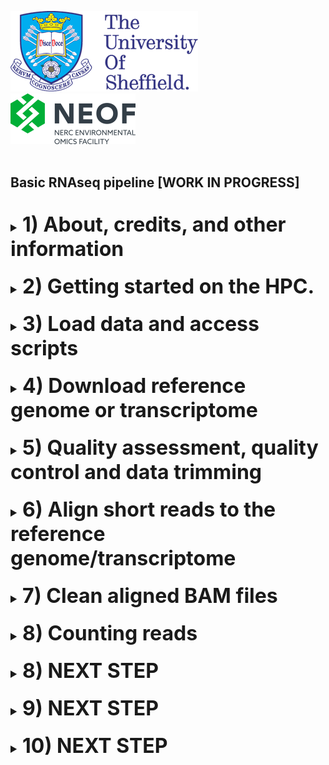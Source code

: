 <img src="images/shef_logo.png"
     alt="Sheffield University Icon"
     style="left; margin-right: 10px;" />
<img src="images/NEOF.png"
    alt="NEOF Icon"
    style="left; margin-right: 10px;" />
<br>
<br>
## Basic RNAseq pipeline [WORK IN PROGRESS]
<br>
<font size="4">
<details><summary><font size="6"><b>1) About, credits, and other information</b></font></summary>
  <br>
  <br>
  Compiled by: Gavin Gouws and Katy Maher, NERC Environmental Omics Facility, University of Sheffield<br>
  <br>
  
	
  This pipeline is set up to perform the analysis of RNAseq data in the context of examining differential 
  expression, using standard tools, as introduced in the NEOF RNAseq, Differential Gene Expression and 
  Pathway Analysis workshop. Details of the workshop can be found [here](https://neof.org.uk/training/). 

  This pipeline closley follows the approach and workflow developed for the above workshop by Katy Maher, Helen 
  Hipperson, Ewan Harney, Steve Paterson, Bert Overduin, Matthew Gemmell and Xuan Liu. It also relies substantially 
  on scripts developed by Katy Maher. Use and referencing of this repository implicitly acknowledges these contributions.

  The pipeline relies on you having short-read Illumina transcriptomic data for your samples, and access to a 
  published or publically-available reference genome or transcriptome with (preferably) a high level of annotation.

  This protocol has been written for use with the University of Sheffield's
  [Stanage](https://docs.hpc.shef.ac.uk/en/latest/stanage/index.html#gsc.tab=0) HPC system, but should be applicable to 
  any GNU/Linux-based HPC system, with appropriate environments, software installations and modification. Your mileage 
  may vary.

  Code which the user (that's you) must run is highlighted in a code block like this:
  ```
  I am code - you must run me
  ```
  Sometimes the desired output from a command or additional information about the command is included in the code
  block as a comment.
  
  For example:
  ```
  Running this command
  # Should produce this output
  ```

  File-paths within normal text are within single quote marks, like this:

  '/home/user/a_file_path'
  <br><br>
 Contact: Gavin Gouws //  g.gouws@sheffield.ac.uk
  </details>
<br>
<details><summary><font size="6"><b>2) Getting started on the HPC.</b></font></summary>
  <br>
  <br>
  <font size="4"><b>2.1) Access the HPC</b></font>
  <br>
	
  To access the Stanage high-performance computer (HPC) you must be connected
  to the university network - this can be achieved remotely by using the
  virtual private network (VPN) service.

  Please see the university IT pages for details on how to [connect to the VPN](https://students.sheffield.ac.uk/it-services/vpn).

  Once connected to the VPN you also need to connect to the HPC using a secure shell (SSH)
  connection. This can be achieved using the command line on your system (the Mac Terminal or Windows 
  PowerShell) or a software package such as [MobaXterm](https://mobaxterm.mobatek.net/).

  <br>
  <font size="4"><b>2.2) Access a worker node on Stanage</b></font>
  <br>
  
  Once you have successfully logged into Stanage, you need to access a worker node:

  ```
  srun --pty bash -l
  ```
  You should see that the command prompt has changed from

  ```
  [<user>@login2 [stanage] ~]$
  ```
  to
  ```
  [<user>@node001 [stanage] ~]$
  ```
  ...where \<user\> is your University of Sheffield (UoS) IT username.

  
  <br>
  <font size="4"><b>2.3) Load the Genomics Software Repository</b></font>
  <br>
  
  The Genomics Software Repository contains several pre-loaded pieces of software
  and environments useful for a range of genomics analyses, including this one.
  
  Type:
  
  ```
  source ~/.bash_profile
  ```
  
  Did you receive the following message when you accessed the worker node?
  
  ```
  Your account is set up to use the Genomics Software Repository
  ```

  If so, you are set up and do not need to do the following step.
  If not, enter the following:
  
  ```
  echo -e "if [[ -e '/mnt/community/Genomics' ]];\nthen\n\tsource /mnt/community/Genomics/.bashrc\nfi" >>
$HOME/.bash_profile
  ```
  Then re-load your profile:
  
  ```
  source ~/.bash_profile
  ```
  
  Upon re-loading, you should see the above message relating to the Genomics Software Repository.

  
  <br>
  <font size="4"><b>2.4) Set up your conda profile</b></font>
  <br>
  
  If you have never run conda before on Stanage, you might have to initialise your conda. To do this type:
  
  ```
  conda init bash
  ```
  
  You will then be asked to reopen your current shell. Log out and then back into Stanage and then continue. 
  <br>
  
  <br>
  <font size="4"><b>2.5) Running scripts on the HPC cluster</b></font>
  <br>
  
  To add our job to the job scheduler, we would submit the shell scripts using 'sbatch'
  (don't do this; it's simply an example).

  ```
  ## EXAMPLE - DON'T RUN
  sbatch scripts/example_script.sh
  ```

  We could then view the job that we have submitted to the job queue using 'squeue'.

  ```
  squeue --me
  ```

  The job will then receive the allocated resources, the task will run, and the appropriate output files generated 
  (inlcuding output and error logs). In the following workflow, the output from a particular step is the input for 
  the next step. **IMPORTANT:** You'll need to wait for each job to finish before submitting the next. It is also
  **important** to check the error and output logs after each step/job (before launching the next job) to see whether 
  it has completed properly or if there were issues or failures.
  
  You should also keep in mind that the resources (the number of cores, memory and time) requested in the scripts 
  may not be suitable for your own data set and analysis (or another HPC, if you are not using Stanage), and may 
  need to be changed. Again, the NEOF Bioinformatics Team can help in setting these in the scripts.


  <br>
  <font size="4"><b>2.6) Passing command line arguments to a script</b></font>
  <br>

  As well as running the standardised scripts there are some parameters which will be unique to your project or data. 
  For example, these might be your file extensions, the name of your reference genome or the filtering parameters you
  want to implement for QC.<br>
  <br>

  To run a script with these extra parameters (termed 'arguments') we supply them on the command line with a 'flag'.
  For example, you might supply your genome file name to a script using the '-g' flag as

  ```
  a_demo_script.sh -g my_orgamism.fa
  ```
  </details>
  <br>

  <details><summary><font size="6"><b>3) Load data and access scripts</b></font></summary>
  <br>
  <br>
  <font size="4"><b>3.1) Create a working directory and load your data</b></font>
  <br>
  
  You should work in the directory '/mnt/parscratch/users/' on Stanage as this allows adequate space for your data and
  output (opposed to your home directory) and it also allows shared access to your files, scripts, and output and error
  logs, all of which are useful for troubleshooting.<br>
  <br>

  Check if you already have a directory in '/mnt/parscratch/users/' by running the command exactly as it appears below.

  ```
  ls /mnt/parscratch/users/$USER
  ```

  If you receive the message
  ```
  ls: cannot access /mnt/parscratch/users/<user>: No such file or directory
  ```
  you'll need to create a new folder in '/mnt/parscratch/users/' using the command exactly as it appears below:

  ```
  mkdir -m 0755 /mnt/parscratch/users/$USER
  ```

  You'll now need to create a new subdirectory in which you will do all your work. It is called 'my_project' in the
  commands below, but you are welcome to name it as you see fit. You'll then need to create a subdirectory within 
  'my_project', called 'raw_data', to receive your data. All other subirectories needed will be created when running
  the scripts. Create this directory structure as follows (using or renaming 'my_project'):
  
  ```
  mkdir -p /mnt/parscratch/users/$USER/my_project/raw_data
  ```
  <br>
  <font size="4"><b>3.2) Required data inputs</b></font>
  <br>

  For this workflow, you'll need to provide your raw, paired-end transcriptomic/RNA sequence data and a reference
  genome or transcriptome to align this data to. You'll also need the annotation data/files for your genome or
  transcriptome.
  <br>
  <br>
  <font size="4"><b>3.3) Load required RNA sequence data onto the HPC</b></font>
  <br>
  
  If you have generated the data through NEOF, the NEOF team will download and archive your data as soon as 
  it is released by the Centre for Genomic Research (CGR) at the University of Liverpool. You will need to copy your 
  data into your 'raw_data' folder. The command will be similar to that below - a member of the NEOF Bioinformatics
  Team will give you the precise location of your data for copying:<br>
  <br>

  ```
  cp -r /mnt/parscratch/users/bi1gg_shared/your_project_data/* /mnt/parscratch/users/$USER/my_project/raw_data/
  # The source directory is an example; the precise location will be provided
  ```
  
  If you have downloaded your (or other) data to your personal computer, you'll need to transfer this to the HPC. 
  You can download the data generated through NEOF using the links ('wget' links) and resources that CGR provide. 
  Please be sure that you download the raw data. Links will be provided to download trimmed data, but since you 
  will be doing your own QC, you'll have greater flexibility when you have access to the raw data. To transfer data 
  to the HPC, you can use a file transfer protocol, such as 'scp', the upload feature in MobaXTerm or a tool such
  as [FileZilla](https://filezilla-project.org/). Be sure that you upload the data to
  '/mnt/parscratch/users/$USER/my_project/raw_data'.


  Run 'ls' on your 'raw_data' folder and you should see something like the following
  
  ```
  ls /mnt/parscratch/users/$USER/my_project/raw_data
  # sample1_R1_001.fq.gz
  # sample1_R2_001.fq.gz
  # sample2_R1_001.fq.gz
  # sample2_R2_001.fq.gz
  ```
  
  Make sure that you have removed any '.tar.gz' or '.zip' files and any files that contain improperly demultiplexed data. 
  These may be labelled 'unclassified' (e.g., 'Unclassified_R1', 'Unclassified_R2') or be indicated as 'R0' reads. 
  <br>

  The workflow assumes that the '/mnt/parscratch/users/$USER/my_project/raw_data' directory contains sequence data that
  are:

  * Paired (two files per biological sample)
  * Demultiplexed
  * In FASTQ format
  * In the compressed '.gz' format (optional, but recommended)

  <br>
  <b><font size="4">3.4) Copy the analysis scripts</b></font>
  <br>
  Clone this GitHub repository and then copy the 'scripts' folder into your '/mnt/parscratch/users/$USER/my_project'
  folder. You can then delete the GitHub download.

  ```
  git clone https://github.com/ggouws/HPC_RNAseq
  cp -r HPC_RNAseq/scripts /mnt/parscratch/users/$USER/my_project/
  rm -rf HPC_RNAseq
  ```
  </details>
  <br>
  
 
 <details><summary><font size="6"><b>4)  Download reference genome or transcriptome</b></font></summary>
 <br>
  <br>
  
  Now that we have set up the HPC and have our data, we need to source and add the reference genome 
  or transcriptome. 
  <br>

  Remember that all scripts are launched from and work is done in our primary working directory 
  ('/mnt/parscratch/users/$USER/my_project'), so you'll need to navigate there when logging on to Stanage and
  prior to launching any scripts.

  ```
cd /mnt/parscratch/users/$USER/my_project
```
  
  If the reference genome or transcriptome you intend to use is available on NCBI, we will use the 
  '01_reference_download.sh' script to download it. This script creates a directory ('reference') 
  in '/fastdata/$USER/my_project' in which to place the reference genome/transcriptome. It uses the 
  NCBI-datasets tool to download it, unpacks the downloaded '.zip' file and tidies the output, 
  leaving the genome/transcriptome ('.fna' or '.fasta' file) and the annotation ('.gff' or 'gff3') 
  file, if available.
  <br>

  To run this script, we will supply the following command-line argument:
  - the NCBI-datasets download link for your genome/transcriptome (-L)
  <br><br>
  This is available by following the "datasets" tab (the second tab) on the NCBI genome page of the record or
  accession that you are interested in. The command-line query can then be copied from the pop-up window and
  pasted after the '-L' flag in the job submission as below.

<img src="images/datasets.png"
     alt="Example of NCBI datasets link"
     style="left; margin-right: 5px;" />

    
  ``` 
 sbatch scripts/01_reference_download.sh \
 -L "Insert copied NCBI-datasets command-line query here, WITHIN quotation marks"
  ```
 
 When the script has finished running, the genome/transcriptome and annotation files will be in your 'reference'
 directory. 
 
 
 If you have downloaded your reference genome/transcriptome differently or have it downloaded to your
 personal computer, you will need to transfer it to the HPC, using one of the approaches discussed above. You will
 need to create a 'reference' directory first and be sure to place your reference and annotation data in there. 
 
  ``` 
  mkdir reference
  ```


 </details>
  <br>
 <details><summary><font size="6"><b>5)  Quality assessment, quality control and data trimming</b></font></summary>
  <br>
  <br>
  <font size="4"><b>5.1) Raw data quality assessment</b></font>
  <br>
 
  Our first analytical tasks are to investigate the quality of our sequence data and the fastq files, and then perform
  quality filtering and trimming, such that high quality data remain for mapping and quantifying.
  
  Firstly, you'll need to run the script to generate the quality plots of the raw data. This script
  runs [fastQC](https://www.bioinformatics.babraham.ac.uk/projects/fastqc/) on each sample separately. The script then 
  uses [MultiQC](https://multiqc.info) to combine the fastQC reports for the individual samples into a combined quality 
  plot (in 'html' format), which you can download and view in a browser.<br>
  <br>
  
  <b>The command line arguments you must supply are:</b><br>
  - the file extension for your R1 reads (-F)
  - the file extension for your R2 reads (-R)
  <br><br>
  
   <br>
  
  
  ```   
 sbatch scripts/02_raw_fastqc.sh -F _R1.fastq.gz -R _R2.fastq.gz
  ``` 
  
  <br>

Once the script has finished running, the fastQC output will be in a 'raw_fastqc' folder. The MultiQC reports will 
be placed in a folder called 'quality_reports', which you can download to view the contents in a browser. There will 
be two MultiQC plots, one for the R1 reads for all your samples ('Raw_data_R1_multiqc_report.html') and one for the
R2 reads (Raw_data_R2_multiqc_report.html). View and consider these reports when considering your strategy for cleaning 
(filtering and trimming) your data.

  
For most data sets, you'll likely see:

- The quality decreases towards the end of the reads
- The R2 reads have poorer quality than the R1 reads
- The read sizes have a range compared to all being one size. However, most of the reads are towards the long end of the range.

Generally, even if data is looking good we would carry out quality control to get rid of any poor data that is masked
by the very good data and to remove any adapter sequences. In the next step, we'll carry out quality control on our fastq files.
<br>
<br>
<font size="4"><b>5.2) QC: Filtering and trimming</b></font>
<br>
  
Quality control generally comes in two forms:

1. **Trimming**: This is directly cutting off bits of sequence. This is typical in the form of trimming off low quality bases from the end of reads and trimming off adapters at the start of reads.
2. **Filtering**: This occurs when entire reads are removed. A typical occurrence of this is when a read is too short and we do not want reads below a certain length.

To carry this out, we will use [Trimmomatic](http://www.usadellab.org/cms/index.php?page=trimmomatic).

  
<br>
To run Trimmomatic we will use the '03_trimmomatic.sh' script. This has many optional parameters you can use for filtering and trimming your data. 
By default this script assumes you have paired end data and the the quality is encoded using *phred33* (typical for most Illumina data).
<br>

<b>The command line arguments you must supply are:</b><br>
  
  - the file extension for your R1 reads (-F)
  - the file extension for your R2 reads (-R)
  <br><br>
  
<b>Optionally, you can also supply:</b><br>
  
  - parameters for ILLUMINACLIP (-K).
  - parameters for SLIDINGWINDOW (-S)
  - parameters for LEADING (-L)
  - parameters for TRAILING (-T)
  - parameters for CROP (-C)
  - parameters for HEADCROP (-H)
  - parameters for MINLEN (-M) 
<br><br>

More details of the optional parameters can be found below or in the Trimmomatic [manual](http://www.usadellab.org/cms/index.php?page=trimmomatic)
  
  - ILLUMINACLIP: These settings are used to find and remove Illumina adapters. First, a fasta file of known adapter sequences is given, followed by the number of mismatches allowed between the adapter and read sequence and then thresholds for how accurate the alignment is between the adapter and read sequence. The fasta file of adapter sequences ('TruSeq3-PE-2.fa') is provided in your downloaded 'scripts' folder.
  - SLIDINGWINDOW: This specifies to scan the read quality over a 4 bp window, cutting when the average quality drops below the specified phred score.
  - LEADING: The minimum quality value required to keep a base at the start of the read.
  - TRAILING: The minimum quality value required to keep a base at the end of the read.
  - CROP: Cut the read to a specified length.
  - HEADCROP: Cut the specified number of bases from the start of the read.
  - MINLEN: This specifies the minimum length of a read to keep; any reads shorter than the specified length are discarded.
    <br><br>
An example of how to run Trimmomatic can be found below. The parameters provided are fairly standard quality thresholds. You are welcome to try these,
evaluate how your data are filtered and then consider other parameters.
 
<br><br>
 
 ```   
 sbatch scripts/03_trimmomatic.sh -F _R1.fastq.gz -R _R2.fastq.gz \
 -K ILLUMINACLIP:scripts/TruSeq3-PE-2.fa:2:30:10 \
 -S SLIDINGWINDOW:4:30 \
 -M MINLEN:50 \
 -L LEADING:3 \
 -T TRAILING:3
 ``` 
<br>
When the script has finished running the trimmed data will be in a 'trimmed' folder. Each sample will have now be represented by four files. There will 
be paired R1 and R2 read files, for the R1 and R2 reads that remained paired after filtering and trimming, and unpaired R1 and R2 files for those R1 
and R2 reads, where only one of the pair remained after filtering. For our analyses, we will use the reads that are still paired.<br> 

<br>
<br>
<font size="4"><b>5.3) Trimmed data quality assessment</b></font>
<br>
 
Now that we have run Trimmomatic, we can check how successful our quality control has been by running fastQC and MultiQC on the 
cleaned data, as per the command below:<br>
<br> 

```   
sbatch scripts/04_clean_fastqc.sh
```   
<br><br>

When the script is finished running, the fastQC output and reports will be in a 'clean_fastqc' folder. The two MultiQC html reports
('Clean_data_R1_multiqc_report.html' and 'Clean_data_R2_multiqc-report.html') will be in the 'quality_reports' folder for you to 
download and examine.

If you are satisfied with the quality and amount of data (number of reads) retained, you can proceed with your analysis.
If not, you can return to the Trimmomatic step, changing the parameters and repeating the quality control.
  
  </details>
  <br>
  
 <details><summary><font size="6"><b>6) Align short reads to the reference genome/transcriptome</b></font></summary>
  <br>
  <br>  
 
 We are now ready to map our cleaned reads to our reference genome or transcriptome. To do this, we will use 
 [HISAT2](http://daehwankimlab.github.io/hisat2/manual/). HISAT2 is a fast and memory-efficient alignment tool, and - 
 importantly for RNAseq work - it is a "splice aware" aligner. This means that it can map reads from transcriptomic 
 sequencing over the exon-intron junctions in a genome. Many common alignment tools are not "splice aware" and cannot
 accommodate these exon-intron junctions. As such, these tools will only be suitable for mapping our sequence reads
 against a transcriptome (rather than a genome).<br>

 
The script below will index the genome we downloaded earlier and will then map our paired and trimmed reads from
Trimmomatic to the reference. 

 
  <br>
  <b>You'll need to provide two arguments in your command line when launching the script:</b><br>
  
  - the accession number of your reference genome/transcriptome (-A)<br>
  - the extension (e.g., 'fna' or 'fasta' of your reference genome/transcriptome (-X)<br>
  
  The accession number need not be complete, but should be informative (unique) enough to identify your specific 
  reference if you have multiple potential references in your 'reference' folder. Be careful when using hyphens 
  (-) and underscores (_).
   <br><br>
  
   <br>
 
  ```   
 sbatch scripts/05_reference_align.sh -A GCA_017639245 -X fna.gz
  ```  
  

HISAT2 will align your reads, and output the aligned results for each sample in SAM (Sequence Alignment Map format).
This output is piped to SAMtools, a programme for writing, viewing and manipulating alignment files, which sorts them
and generates a BAM file (a compressed, binary version of the SAM file). These sorted BAM files are found in a folder
called 'aligned'. HISAT2 will also generate (using the '--met-file' function) a report and mapping statistics for each
sample ('_sample_name_.stats') in the 'aligned' folder. The script also uses the 'flagstat' function of SAMtools to generate
a mapping quality report ('initial_mapping_quality'), which you can find in the 'quality_reports' folder. This file will
contain the mapping statistics for all samples, with the sample names appearing before the tables of statistics. 

We can view the latter report as such (press `q` to exit this view when done):

  
  ```
  less quality_reports/initial_mapping_quality
  ```
   
  <br><br>
We need to consider how many of our reads have been mapped and how many of these have been mapped in pairs (i.e., the
R1 and R2 reads have both properly mapped), as this is the data we will proceed with. If the mapping quality is poor
and data are lost, we may need to consider alternative reference genomes or transcriptomes (if available), revisit the
QC of our data or possibly adjust our mapping parameters.



  </details>
  <br>
 
   
 <details><summary><font size="6"><b>7)  Clean aligned BAM files</b></font></summary>
  <br>
  <br>    
If we are satisfied with the quality of our mapping, we will now proceed to clean up our BAM files. We will use
SAMtools to exclude:

  
  - Reads that were not mapped at all
  - Reads that were not mapped properly in pairs (i.e., one read was mapped and the other not)
  
SAMtools will use the 'flagstat' [flags] to identify and include reads that were mapped in pairs ('-f 2') and to exlcude reads 
that weren't mapped or weren't mapped in pairs ('-F 12').

To clean our aligned files, we will submit the script as below (no additional arguments are needed).
  <br><br>

  
  ```
  sbatch scripts/06_align_clean.sh
  ```
   
  <br><br>
  
The script will create the cleaned BAM files ('_sample_prefix_.clean.bam') for each sample and place them in an
'aligned_clean' folder. It will also use SAMtools 'flagstat' to produce a mapping report ('final_mapping_quality')
in the 'quality_reports' folder. This will hold the reports for all of your samples. Upon viewing it, we should
hopefully see that all of the reads we have retained are properly mapped in pairs.

  
  ```
  less quality_reports/final_mapping_quality
  ```
   
  <br><br>

If so, we can now proceed to quantifying our transcriptomic reads!

  </details>
  <br>
  
 <details><summary><font size="6"><b>8) Counting reads</b></font></summary>
  <br>
  <br>   
   
  We will now use [htseq-count](https://htseq.readthedocs.io/en/release_0.11.1/count.html) to 
  quantify/count our transcripts (reads) for the various genes or exons. For this, we need to be sure
  that we have the annotation file ('.gff', '.gff3' or '.gtf' file) in our 'reference' directory. The
  more detailed the annotation, the better.
  <br>

   
  The command line further below includes various arguments, which will need to be considered:<br>
  <br><br>
  
  - -A: The start of the accession number or file name of your genome/transcriptome annotation file. As with the
    mapping step above, you only need to provide enough information to distinguish this file from other annotation
    files that may be in your 'reference' folder.
  - -X: The file extension of the genome/transcriptome annotation file.
  - -m: This determines how the software will deal with reads that overlap more than one feature (e.g., straddling
    introns or mapping to multiple genes). The options available are "union" (the most commonly used mode; for
    reads spanning an intron), "intersection-strict" and "intersection-nonempty". There is a useful illustration
    [here](https://htseq.readthedocs.io/en/release_0.11.1/count.html) to show the use and impact of the different modes.
  - -s: Whether the data are stranded ("yes") or not ("no"). This refers to whether your data/sequence reads are in a
    particular orientation. There is more information [here](https://chipster.csc.fi/manual/library-type-summary.html).
    This will depend on your library preparation.
  - -t: The feature type that you want to quantify, typically genes ("gene" or "CDS", depending on the annotation) or exons
    ("exon"). The features that can be quantified are named in the third column of your ('.gff') annotation file.
  - -i: The GFF attribute that you want to use as a feature ID. This is what is used to identify the counts in the tables
    that are produced. If multiple GFF lines have the same ID, they will be considered as being part of the same feature.
    As such, a high resolution annotation is desirable. 
  - -r: This specifies whether the aligned BAM files are sorted by alignment position ("pos") or by read name ("name").
    The preceding scripts sort the files by position, but you may have data that have been sorted by name. 
  <br>
The script will be launched as such:
  <br>  
  <br> 
  
  ``` 
  sbatch scripts/07_htseq-count.sh \
  -A GCA_017639245 \
  -X gff \
  -m union \
  -s yes \
  -t gene \
  -i ID \
  -r pos
  ``` 
  
  <br>  
    
  Once the script has run, a counts file for each sample will be saved to a folder called 'htseq'. The file name will include
  the sample name and the feature counted, with the suffix "count.htseq". Each file has two columns - the first with the 
  feature name and the second with the read counts for that feature. Counts will also be presented for ambiguously-mapped 
  features or for "no features", where the features aren't defined in the annotation file. Potentially, unaligned or alignments 
  with poor quality can also be counted, but these should have zero counts, as we filtered our aligned BAM files.


  Once completed, use a scp protocol, FileZilla or the download function in MobaXTerm to download the 'htseq' folder and all 
  the files to your local computer. The subsequent differential gene expression (DGE) analysis, using DESeq2, will be run
  locally in R in RStudio or Jupyter Notebook (as you prefer).

  
  </details>
  <br>
  
 <details><summary><font size="6"><b>8) NEXT STEP</b></font></summary>
  <br>
  <br>    
 <b> The next step is to clean the VCF so we retain only high quality SNP sites we can be confident in. The script applies the following filters:</b>
 <br><br>  
  
 - Only biallelic SNPs are retained. 
 - It removes SNPs that are less than 250 bp from the start or end of a contig or chromosome.
 - It removes SNPs informed by less than a user specified number of reads, quality threshold and genotyped for less than a specified number of individuals.
 - Users pick a minimum allele frequency (MAF) below which variants will be removed, as these ones are difficult to tell apart from sequencing errors.
 - Sites are removed if the average genotype depth (across individuals) is greater than X times the average genotype depth (considering all sites), where X is a user specified number number.
 - To keep only the most diverse SNP sites we also filter to keep only sites which have called at least one individual that is homozygous for the reference, one that is homozygous for the alternate and one heterozygous individual.
 - Sites are removed if they are highly correlated and adjacent to one another, based on a user-defined correlation coefficient and sliding window length.
  
  The user then specifies how many SNPs they want to randomly extract from the VCF to take forward for primer design.
  <br><br>  
  
 <b> You must supply the command line with the 10 following parameters:</b>
 <br>
  
 - (-o) the name you want to call your VCF, this should match the name you specified in the previous step,
 - (-g) the name of the genome which was used to align the data,
 - (-r) minimum depth needed to retain a SNP site,
 - (-q) the minimum quality threshold for a SNP to be retained (all SNPs with a lower quality score will be excluded,
 - (-i) the minimum number of individuals typed to retain a SNP,
 - (-m) the minimum allele frequency,
 - (-a) a multiplier; sites will be excluded when the average genotype depth (per site) is more than this number times greater than the average genotype depth (considering all sites),
 - (-c) the correlation coefficient R2; sites with an R2 above this value (within a certain window) will be removed, 
 - (-w) the window for assessing correlation between sites; it can be set to a number of sites with an interger alone, or base pairs by adding bp, kb, or Mb after an integer (without any space),
 - (-n) number of SNPs to subsample for primer design; it is advisiable to extract more (up to a third more) than will ultimately be needed for the final genotyping,
  <br>
  <br>
  
  ```
  qsub scripts/09_filter_vcf.sh -o monkparakeet -g GCA_017639245.1_MMon_1.0_genomic.fna \
  -r 3 -q 20 -i 3 \
  -m 0.3 \
  -a 2 \
  -c 0.2 -w 5kb \
  -n 108 
  ```
  <br>
  Intermediate filtering files will be written to your 'vcf' folder and final files for primer design will be in a folder titled 'primer_design'.
  <br>
  
  <br>
  We recommend looking at the output log ('09_filter_vcf.out.log'). Following each filter, an explanation of the filter, a file name and the total number of remaining SNPs are printed to the log, providing an indication of drop out at each stage. We expect to see a fairly large reduction in the number of SNPs at most stages, but after the final filter (eexclusion of correlated adjacent SNPs) there will hopefully still be several thousand SNPs to choose from. 
  <br>
  
  <br>
  If the number of SNPs following filtering is less than the subsampling number (-n), subsampling will fail. The log file will produce an error indicating this. If the number of SNPs following filtering is less than two times greater than the subsampling number (-n), subsampling will proceed, but the output log will give a warning and suggest that the user should inspect drop out and relax some filters. The error file (09_filter_vcf.err.log) may provide further information if troubleshooting is required.
  
  
  </details>
  <br>    
 
 
 <details><summary><font size="6"><b>9) NEXT STEP </b></font></summary>
  <br>
  <br>    
  
  We are now ready to prepare the file needed for primer design for the Fluidigm D3 design portal. The D3 User Guide Instructions can be downloaded [here](https://d3.standardbio.com/account/login).
  
  <br> 
  
  To make the files you need [R](https://www.r-project.org) and [R Studio](https://posit.co/download/rstudio-desktop/) installed on your computer. 
  
  <br> 
  
  Once these are installed download the two files in the 'primer_design' directory onto your computer and the script '10_make_primer_file.R'.
  You can then use the '10_make_primer_file.R' script to make the final output file for SNP design. 
  <br>
  
  Follow the instructions contained in the R script to update the names of your files. 
  <br> 
  
  You should now be ready to submit the final file for primer design.
  
  </details>
  <br>  
 
 <details><summary><font size="6"><b>10) NEXT STEP</b></font></summary>
  <br>
  <br>  
    
   First make an account for the [D3 design portal](https://d3.standardbio.com/account/login).
   
   <br> 
   I recommend you read through the D3 User Guide you downloaded in the previous step. The key steps are summarised below.
   
   - Log into your account on the D3 portal 
   - click `+ NEW PANEL`
   - `SNP Type™ Assays - for SNP genotyping` -> `NEXT`
   - `New Panel` -> `NEXT`
   - `Others (Others - none - none)` -> `NEXT`
   - `No SNP Masking` -> `NEXT`
   - `Panel Properties - Panel Name`: Give your panel a sensible name -> `FINISH`
   - Click `FILE UPLOAD` -> `DOWNLOAD TEMPLATE`
   - Open the downloaded file in excel and select the tab at the bottom titled `Targets by Sequence`. Add the name and sequence details from the file you generated in R in the step above to this tab and then save this tab as a text file.
   - Back on the `FILE UPLOAD` page -> `choose file` and select the file you just saved
   - Click `IMPORT`
   - Select the tick box at the top left next to 'Target' column and then click `SUBMIT FOR DESIGN`
 <br><br>   
 
 Once submitted you will get an email when the primers are designed. 
 <br>
 
 On the `REVIEW DESIGN` tab you now archive any targets that failed primer design ('Not Designable'), 'Nonstandard', or are surplus to your required number of SNPs.
 
 To do this check the blue tick box to the left of the 'Targets' you wish to remove and then click archive. 
 
 When you are happy with the sites you have selected click on the QUOTE button in the top right.
 - `PLATE LAYOUT` -> `Default`
 - `REQUEST QUOTE`
 - Leave `Promotion Code\Blanket PO#` and `Comments` fields blank
 - `Volume (SNP Type)` -> click the dropdown menu and select the volume of primer you want to order 
 - Click `REQUEST QUOTE`.
 
 <br>
 
 You will then get an email when your quote is ready and can proceed to order. Please talk to/email Rachel Tucker (r.tucker@sheffield.ac.uk) for help with ordering.
